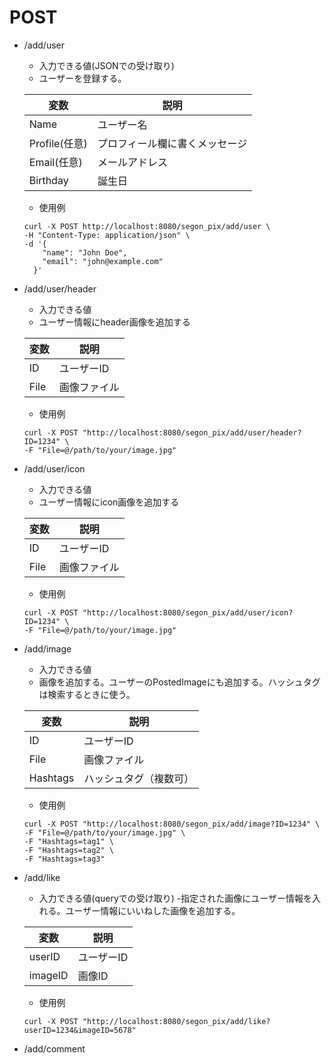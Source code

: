# POST

- /add/user

    - 入力できる値(JSONでの受け取り)
    - ユーザーを登録する。

    | 変数      |     説明     |
    |-----------|-----------|
    |Name       |  ユーザー名   |
    |Profile(任意)    |  プロフィール欄に書くメッセージ  |
    |Email(任意)      |  メールアドレス  |
    |Birthday   |  誕生日      |

    - 使用例

    ```
    curl -X POST http://localhost:8080/segon_pix/add/user \
    -H "Content-Type: application/json" \
    -d '{
        "name": "John Doe",
        "email": "john@example.com"
      }'
    ```

- /add/user/header
    - 入力できる値
    - ユーザー情報にheader画像を追加する

    | 変数      | 説明|
    |-----------|-----|
    |ID       |   ユーザーID   |
    |File    |   画像ファイル   |


    - 使用例

    ```
    curl -X POST "http://localhost:8080/segon_pix/add/user/header?ID=1234" \
  -F "File=@/path/to/your/image.jpg"
    ```

- /add/user/icon
    - 入力できる値
    - ユーザー情報にicon画像を追加する

    | 変数      | 説明|
    |-----------|-----|
    |ID       |   ユーザーID   |
    |File    |   画像ファイル   |


    - 使用例

    ```
    curl -X POST "http://localhost:8080/segon_pix/add/user/icon?ID=1234" \
  -F "File=@/path/to/your/image.jpg"
    ```

- /add/image
    - 入力できる値
    - 画像を追加する。ユーザーのPostedImageにも追加する。ハッシュタグは検索するときに使う。

    | 変数      | 説明|
    |-----------|-----|
    |ID       |   ユーザーID   |
    |File    |   画像ファイル   |
    |Hashtags     | ハッシュタグ（複数可） |


    - 使用例

    ```
    curl -X POST "http://localhost:8080/segon_pix/add/image?ID=1234" \
  -F "File=@/path/to/your/image.jpg" \
  -F "Hashtags=tag1" \
  -F "Hashtags=tag2" \
  -F "Hashtags=tag3"

    ```
- /add/like
    - 入力できる値(queryでの受け取り)
    -指定された画像にユーザー情報を入れる。ユーザー情報にいいねした画像を追加する。

    | 変数      |     説明     |
    |-----------|-----------|
    |userID     |  ユーザーID  |
    |imageID    |  画像ID  |

    - 使用例

    ```
    curl -X POST "http://localhost:8080/segon_pix/add/like?userID=1234&imageID=5678"
    ```
- /add/comment
